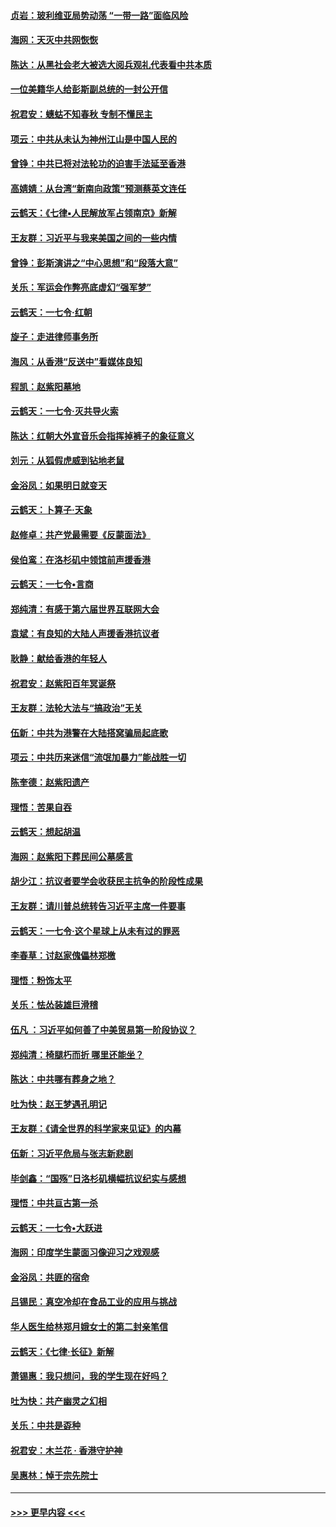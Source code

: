 #### [贞岩：玻利维亚局势动荡 “一带一路”面临风险](../pages/nsc993/n11619480.md?t=10291423) 
#### [海网：天灭中共网恢恢](../pages/nsc993/n11618261.md?t=10291423) 
#### [陈达：从黑社会老大被选大阅兵观礼代表看中共本质](../pages/nsc993/n11618229.md?t=10291423) 
#### [一位美籍华人给彭斯副总统的一封公开信](../pages/nsc993/n11616906.md?t=10291423) 
#### [祝君安：蟪蛄不知春秋  专制不懂民主](../pages/nsc993/n11616882.md?t=10291423) 
#### [项云：中共从未认为神州江山是中国人民的](../pages/nsc993/n11616763.md?t=10291423) 
#### [曾铮：中共已将对法轮功的迫害手法延至香港](../pages/nsc993/n11616561.md?t=10291423) 
#### [高婧婧：从台湾“新南向政策”预测蔡英文连任](../pages/nsc993/n11616518.md?t=10291423) 
#### [云鹤天：《七律▪人民解放军占领南京》新解](../pages/nsc993/n11616490.md?t=10291423) 
#### [王友群：习近平与我来美国之间的一些内情](../pages/nsc993/n11615052.md?t=10291423) 
#### [曾铮：彭斯演讲之“中心思想”和“段落大意”](../pages/nsc993/n11615020.md?t=10291423) 
#### [关乐：军运会作弊亮底虚幻“强军梦”](../pages/nsc993/n11615008.md?t=10291423) 
#### [云鹤天：一七令‧红朝](../pages/nsc993/n11615000.md?t=10291423) 
#### [旋子：走进律师事务所](../pages/nsc993/n11614894.md?t=10291423) 
#### [海风：从香港“反送中”看媒体良知](../pages/nsc993/n11614480.md?t=10291423) 
#### [程凯：赵紫阳墓地](../pages/nsc993/n11614464.md?t=10291423) 
#### [云鹤天：一七令‧灭共导火索](../pages/nsc993/n11613471.md?t=10291423) 
#### [陈达：红朝大外宣音乐会指挥掉裤子的象征意义](../pages/nsc993/n11613456.md?t=10291423) 
#### [刘元：从狐假虎威到钻地老鼠](../pages/nsc993/n11612832.md?t=10291423) 
#### [金浴凤：如果明日就变天](../pages/nsc993/n11611135.md?t=10291423) 
#### [云鹤天：卜算子‧天象](../pages/nsc993/n11609023.md?t=10291423) 
#### [赵修卓：共产党最需要《反蒙面法》](../pages/nsc993/n11608006.md?t=10291423) 
#### [侯伯鸾：在洛杉矶中领馆前声援香港](../pages/nsc993/n11607802.md?t=10291423) 
#### [云鹤天：一七令•言商](../pages/nsc993/n11606248.md?t=10291423) 
#### [郑纯清：有感于第六届世界互联网大会](../pages/nsc993/n11604718.md?t=10291423) 
#### [袁斌：有良知的大陆人声援香港抗议者](../pages/nsc993/n11603673.md?t=10291423) 
#### [耿静：献给香港的年轻人](../pages/nsc993/n11602462.md?t=10291423) 
#### [祝君安：赵紫阳百年冥诞祭](../pages/nsc993/n11601386.md?t=10291423) 
#### [王友群：法轮大法与“搞政治”无关](../pages/nsc993/n11601658.md?t=10291423) 
#### [伍新：中共为港警在大陆搭窝骗局起底歌](../pages/nsc993/n11601536.md?t=10291423) 
#### [项云：中共历来迷信“流氓加暴力”能战胜一切](../pages/nsc993/n11601496.md?t=10291423) 
#### [陈奎德：赵紫阳遗产](../pages/nsc993/n11601444.md?t=10291423) 
#### [理悟：苦果自吞](../pages/nsc993/n11601385.md?t=10291423) 
#### [云鹤天：想起胡温](../pages/nsc993/n11600033.md?t=10291423) 
#### [海网：赵紫阳下葬民间公墓感言](../pages/nsc993/n11600021.md?t=10291423) 
#### [胡少江：抗议者要学会收获民主抗争的阶段性成果](../pages/nsc993/n11599626.md?t=10291423) 
#### [王友群：请川普总统转告习近平主席一件要事](../pages/nsc993/n11599533.md?t=10291423) 
#### [云鹤天：一七令‧这个星球上从未有过的罪恶](../pages/nsc993/n11598881.md?t=10291423) 
#### [李春草：讨赵家傀儡林郑檄](../pages/nsc993/n11598789.md?t=10291423) 
#### [理悟：粉饰太平](../pages/nsc993/n11598776.md?t=10291423) 
#### [关乐：怯怂装雄巨滑稽](../pages/nsc993/n11598767.md?t=10291423) 
#### [伍凡 ：习近平如何善了中美贸易第一阶段协议？](../pages/nsc993/n11596305.md?t=10291423) 
#### [郑纯清：椅腿朽而折 哪里还能坐？](../pages/nsc993/n11596273.md?t=10291423) 
#### [陈达：中共哪有葬身之地？](../pages/nsc993/n11596253.md?t=10291423) 
#### [吐为快：赵王梦遇孔明记](../pages/nsc993/n11596208.md?t=10291423) 
#### [王友群：《请全世界的科学家来见证》的内幕](../pages/nsc993/n11594091.md?t=10291423) 
#### [伍新：习近平危局与张志新悲剧](../pages/nsc993/n11594089.md?t=10291423) 
#### [毕剑鑫：“国殇”日洛杉矶横幅抗议纪实与感想](../pages/nsc993/n11591301.md?t=10291423) 
#### [理悟：中共亘古第一杀](../pages/nsc993/n11590734.md?t=10291423) 
#### [云鹤天：一七令•大跃进](../pages/nsc993/n11590699.md?t=10291423) 
#### [海网：印度学生蒙面习像迎习之戏观感](../pages/nsc993/n11590675.md?t=10291423) 
#### [金浴凤：共匪的宿命](../pages/nsc993/n11586383.md?t=10291423) 
#### [吕锡民：真空冷却在食品工业的应用与挑战](../pages/nsc993/n11585819.md?t=10291423) 
#### [华人医生给林郑月娥女士的第二封亲笔信](../pages/nsc993/n11585124.md?t=10291423) 
#### [云鹤天：《七律·长征》新解](../pages/nsc993/n11584578.md?t=10291423) 
#### [萧锡惠：我只想问，我的学生现在好吗？](../pages/nsc993/n11583828.md?t=10291423) 
#### [吐为快：共产幽灵之幻相](../pages/nsc993/n11583224.md?t=10291423) 
#### [关乐：中共是孬种](../pages/nsc993/n11582099.md?t=10291423) 
#### [祝君安：木兰花 · 香港守护神](../pages/nsc993/n11581782.md?t=10291423) 
#### [吴惠林：悼于宗先院士](../pages/nsc993/n11580283.md?t=10291423) 

----
#### [ >>> 更早内容 <<< ](../indexes/nsc993-earlier.md)
